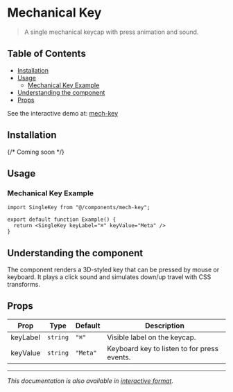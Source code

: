 # Mechanical Key

> A single mechanical keycap with press animation and sound.

## Table of Contents

- [Installation](#installation)
- [Usage](#usage)
  - [Mechanical Key Example](#mechanical-key-example)
- [Understanding the component](#understanding-the-component)
- [Props](#props)

See the interactive demo at: [mech-key](https://uwuui.com/docs/components/components/button/mech-key)

## Installation

{/* Coming soon */}

## Usage

### Mechanical Key Example

```tsx
import SingleKey from "@/components/mech-key";

export default function Example() {
  return <SingleKey keyLabel="⌘" keyValue="Meta" />
}
```

## Understanding the component

The component renders a 3D-styled key that can be pressed by mouse or keyboard. It plays a click sound and simulates down/up travel with CSS transforms.

## Props

| Prop | Type | Default | Description |
|----------|----------|----------|----------|
| keyLabel | `string` | `"⌘"` | Visible label on the keycap. |
| keyValue | `string` | `"Meta"` | Keyboard key to listen to for press events. |

---

*This documentation is also available in [interactive format](https://uwuui.com/docs/components/components/button/mech-key).*